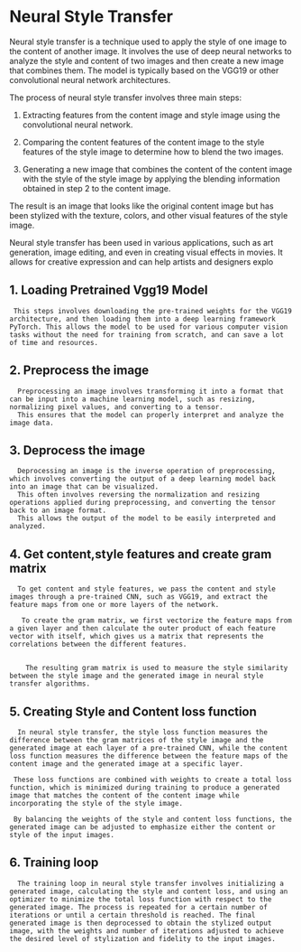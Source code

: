 # Neural Style Transfer
  Neural style transfer is a technique used to apply the style of one image to the content of another image. It involves the use of deep neural networks to analyze the style and content of two images and then create a new image that combines them. The model is typically based on the VGG19 or other convolutional neural network architectures.

The process of neural style transfer involves three main steps:

1. Extracting features from the content image and style image using the convolutional neural network.

2. Comparing the content features of the content image to the style features of the style image to determine how to blend the two images.

3. Generating a new image that combines the content of the content image with the style of the style image by applying the blending information obtained in step 2 to the content image.

The result is an image that looks like the original content image but has been stylized with the texture, colors, and other visual features of the style image.

Neural style transfer has been used in various applications, such as art generation, image editing, and even in creating visual effects in movies. It allows for creative expression and can help artists and designers explo

## 1. Loading Pretrained Vgg19 Model
     This steps involves downloading the pre-trained weights for the VGG19 architecture, and then loading them into a deep learning framework PyTorch. This allows the model to be used for various computer vision tasks without the need for training from scratch, and can save a lot of time and resources.
## 2. Preprocess the image
      Preprocessing an image involves transforming it into a format that can be input into a machine learning model, such as resizing, normalizing pixel values, and converting to a tensor. 
      This ensures that the model can properly interpret and analyze the image data.
## 3. Deprocess the image
      Deprocessing an image is the inverse operation of preprocessing, which involves converting the output of a deep learning model back into an image that can be visualized. 
      This often involves reversing the normalization and resizing operations applied during preprocessing, and converting the tensor back to an image format. 
      This allows the output of the model to be easily interpreted and analyzed.
## 4. Get content,style features and create gram matrix 
      To get content and style features, we pass the content and style images through a pre-trained CNN, such as VGG19, and extract the feature maps from one or more layers of the network.

       To create the gram matrix, we first vectorize the feature maps from a given layer and then calculate the outer product of each feature vector with itself, which gives us a matrix that represents the correlations between the different features.

        
        The resulting gram matrix is used to measure the style similarity between the style image and the generated image in neural style transfer algorithms.
      
## 5.  Creating Style and Content loss function
      In neural style transfer, the style loss function measures the difference between the gram matrices of the style image and the generated image at each layer of a pre-trained CNN, while the content loss function measures the difference between the feature maps of the content image and the generated image at a specific layer.

     These loss functions are combined with weights to create a total loss function, which is minimized during training to produce a generated image that matches the content of the content image while incorporating the style of the style image.

     By balancing the weights of the style and content loss functions, the generated image can be adjusted to emphasize either the content or style of the input images.
## 6. Training loop
      The training loop in neural style transfer involves initializing a generated image, calculating the style and content loss, and using an optimizer to minimize the total loss function with respect to the generated image. The process is repeated for a certain number of iterations or until a certain threshold is reached. The final generated image is then deprocessed to obtain the stylized output image, with the weights and number of iterations adjusted to achieve the desired level of stylization and fidelity to the input images.



